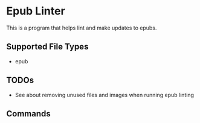 <!-- This file is generated from  https://github.com/pjkaufman/go-go-gadgets/epub-lint/README.md.tmpl. Please make any necessary changes there. -->

# Epub Linter

This is a program that helps lint and make updates to epubs.

## Supported File Types
- epub

## TODOs
- See about removing unused files and images when running epub linting

## Commands



